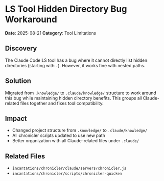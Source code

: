 # LS Tool Hidden Directory Bug Workaround

**Date**: 2025-08-21
**Category**: Tool Limitations

## Discovery
The Claude Code LS tool has a bug where it cannot directly list hidden directories (starting with `.`). However, it works fine with nested paths.

## Solution
Migrated from `.knowledge/` to `.claude/knowledge/` structure to work around this bug while maintaining hidden directory benefits. This groups all Claude-related files together and fixes tool compatibility.

## Impact
- Changed project structure from `.knowledge/` to `.claude/knowledge/`
- All chronicler scripts updated to use new path
- Better organization with all Claude-related files under `.claude/`

## Related Files
- `incantations/chronicler/claude/servers/chronicler.js`
- `incantations/chronicler/scripts/chronicler-quicken`